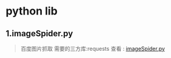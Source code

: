 # python lib

## 1.imageSpider.py

>百度图片抓取
>需要的三方库:requests
>查看 : [imageSpider.py](./imageSpider.py)
    



